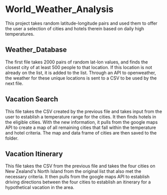 # World_Weather_Analysis
This project takes random latitude-longitude pairs and used them to offer the user a selection of cities and hotels therein based on daily high temperatures. 

## Weather_Database

The first file takes 2000 pairs of random lat-lon values, and finds the closest city of at least 500 people to that location. If this location is not already on the list, it is added to the list. Through an API to openweather, the weather for these unique locations is sent to a CSV to be used by the next file.

## Vacation Search

This file takes the CSV created by the previous file and takes input from the user to establish a temperature range for the cities. It then finds hotels in the eligible cities. With the new information, it pulls from the google maps API to create a map of all remaining cities that fall within the temperature and hotel criteria. The map and data frame of cities are then saved to the folder.

## Vacation Itinerary

This file takes the CSV from the previous file and takes the four cities on New Zealand's North Island from the original list that also met the necessary criteria. It then pulls from the google maps API to establish driving directions between the four cities to establish an itinerary for a hypothetical vacation in the area.